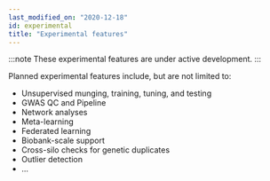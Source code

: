 ```yaml
---
last_modified_on: "2020-12-18"
id: experimental
title: "Experimental features"
---
```


:::note
These experimental features are under active development.
:::

Planned experimental features include, but are not limited to:
- Unsupervised munging, training, tuning, and testing
-  GWAS QC and Pipeline
-  Network analyses
-  Meta-learning
-  Federated learning
-  Biobank-scale support
-  Cross-silo checks for genetic duplicates
-  Outlier detection
-  ...

